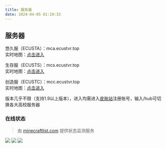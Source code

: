 ```yaml
---
title: 服务器
date: 2024-04-05 01:19:33
---
```

## 服务器
悠久服（ECUSTA）：mca.ecustvr.top  
实时地图：[点击进入](http://mcmapa.ecustvr.top/)

生存服（ECUSTS）：mcs.ecustvr.top  
实时地图：[点击进入](http://mcmap.ecustvr.top/)

创造服（ECUSTC）：mcc.ecustvr.top  
实时地图：[点击进入](http://mcmaps.ecustvr.top/)

版本几乎不限（支持1.9以上版本），进入均需进入[皮肤站](https://mcskin.ecustvr.top/)注册账号，输入/hub可切换各大高校服务器

### 在线状态
> 由 [minecraftlist.com](https://minecraftlist.com/) 提供状态监测服务

[![](https://minecraftlist.com/servers/mca.ecustvr.top/banner@2x.jpg)](https://minecraftlist.com/servers/mca.ecustvr.top)
[![](https://minecraftlist.com/servers/mcs.ecustvr.top/banner@2x.jpg)](https://minecraftlist.com/servers/mcs.ecustvr.top)
[![](https://minecraftlist.com/servers/mcc.ecustvr.top/banner@2x.jpg)](https://minecraftlist.com/servers/mcc.ecustvr.top)